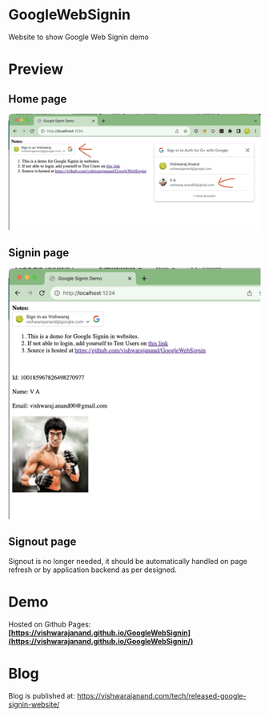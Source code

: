 # GoogleWebSignin
Website to show Google Web Signin demo


# Preview

## Home page
![Homepage](https://raw.githubusercontent.com/vishwarajanand/GoogleWebSignin/master/demo/1-home.png?raw=true "Homepage")

## Signin page
![Signin](https://raw.githubusercontent.com/vishwarajanand/GoogleWebSignin/master/demo/2-signin.png?raw=true "Signin")

## Signout page
Signout is no longer needed, it should be automatically handled on page refresh or by application backend as per designed.

# Demo
Hosted on Github Pages:
**[https://vishwarajanand.github.io/GoogleWebSignin](https://vishwarajanand.github.io/GoogleWebSignin/)**

# Blog

Blog is published at: https://vishwarajanand.com/tech/released-google-signin-website/


